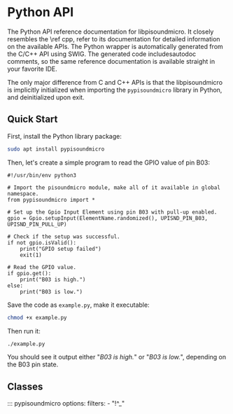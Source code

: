 # Python API

The Python API reference documentation for libpisoundmicro. It closely resembles the
\ref cpp, refer to its documentation for detailed information on the available APIs.
The Python wrapper is automatically generated from the C/C++ API using SWIG. The generated
code includesautodoc comments, so the same reference documentation is available straight in
your favorite IDE.

The only major difference from C and C++ APIs is that the libpisoundmicro is implicitly
initialized when importing the `pypisoundmicro` library in Python, and deinitialized upon
exit.

## Quick Start

First, install the Python library package:

```bash
sudo apt install pypisoundmicro
```

Then, let's create a simple program to read the GPIO value of pin B03:

```py3
#!/usr/bin/env python3

# Import the pisoundmicro module, make all of it available in global namespace.
from pypisoundmicro import *

# Set up the Gpio Input Element using pin B03 with pull-up enabled.
gpio = Gpio.setupInput(ElementName.randomized(), UPISND_PIN_B03, UPISND_PIN_PULL_UP)

# Check if the setup was successful.
if not gpio.isValid():
	print("GPIO setup failed")
	exit(1)

# Read the GPIO value.
if gpio.get():
	print("B03 is high.")
else:
	print("B03 is low.")
```

Save the code as `example.py`, make it executable:

```bash
chmod +x example.py
```

Then run it:

```bash
./example.py
```

You should see it output either "_B03 is high._" or "_B03 is low._", depending on the B03 pin state.

## Classes

::: pypisoundmicro
	options:
		filters:
			- "!^_"

